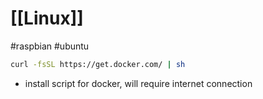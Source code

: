 # [[Linux]]
#raspbian #ubuntu
```bash
curl -fsSL https://get.docker.com/ | sh
```
- install script for docker, will require internet connection

